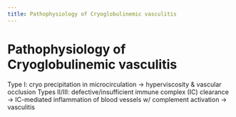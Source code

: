 ```yaml
---
title: Pathophysiology of Cryoglobulinemic vasculitis
---
```

# Pathophysiology of Cryoglobulinemic vasculitis


Type I: cryo precipitation in microcirculation → hyperviscosity & vascular occlusion
Types II/III: defective/insufficient immune complex (IC) clearance → IC-mediated inflammation of blood vessels w/ complement activation → vasculitis
